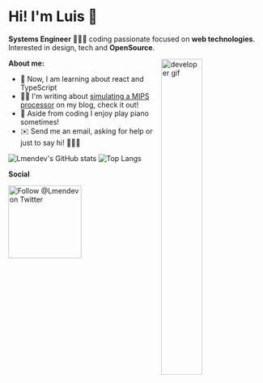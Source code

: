 # Hi! I'm Luis 👋

**Systems Engineer** 👨🏽‍💻 coding passionate focused on **web technologies**. Interested in design, tech and **OpenSource**.

<img align='right' width='40%' src='https://media3.giphy.com/media/iIqmM5tTjmpOB9mpbn/giphy.gif' alt='developer gif'>

**About me:**

* 🤔 Now, I am learning about react and TypeScript
* ✍🏼 I'm writing about <a href='http://procesadormipslogisim.blogspot.com/'>simulating a MIPS processor</a> on my blog, check it out!
* 🎹 Aside from coding I enjoy play piano sometimes!
* ✉️ Send me an email, asking for help or just to say hi! 🙋🏽‍♂️

![Lmendev's GitHub stats](https://github-readme-stats.vercel.app/api?username=lmendev&hide=stars&show_icons=true&theme=tokyonight)
![Top Langs](https://github-readme-stats.vercel.app/api/top-langs/?username=lmendev&layout=compact&theme=tokyonight&langs_count=6)

**Social**

<a href="https://twitter.com/intent/follow?screen_name=Lmendev" target="_blank">
  <img src="https://user-images.githubusercontent.com/7629661/87821427-202e0280-c870-11ea-9e38-8c7c74856753.png" width="144" alt="Follow @Lmendev on Twitter" title="Follow @lmendoza92 on Twitter">
</a>

